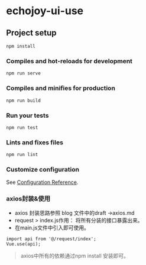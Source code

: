 # echojoy-ui-use

## Project setup
```
npm install
```

### Compiles and hot-reloads for development
```
npm run serve
```

### Compiles and minifies for production
```
npm run build
```

### Run your tests
```
npm run test
```

### Lints and fixes files
```
npm run lint
```

### Customize configuration
See [Configuration Reference](https://cli.vuejs.org/config/).


### axios封装&使用

* axios 封装思路参照 blog 文件中的draft ->axios.md
* request > index.js作用： 将所有分装的接口暴露出来。 
* 在main.js文件中引入即可使用。
```
import api from '@/request/index';
Vue.use(api);
```
> axios中所有的依赖通过npm install 安装即可。


